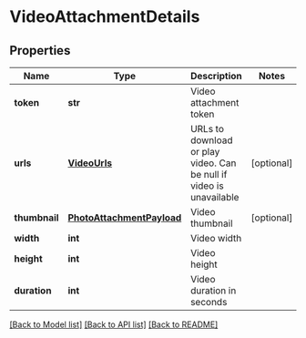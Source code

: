 # VideoAttachmentDetails

## Properties
Name | Type | Description | Notes
------------ | ------------- | ------------- | -------------
**token** | **str** | Video attachment token | 
**urls** | [**VideoUrls**](VideoUrls.md) | URLs to download or play video. Can be null if video is unavailable | [optional] 
**thumbnail** | [**PhotoAttachmentPayload**](PhotoAttachmentPayload.md) | Video thumbnail | [optional] 
**width** | **int** | Video width | 
**height** | **int** | Video height | 
**duration** | **int** | Video duration in seconds | 

[[Back to Model list]](../README.md#documentation-for-models) [[Back to API list]](../README.md#documentation-for-api-endpoints) [[Back to README]](../README.md)


